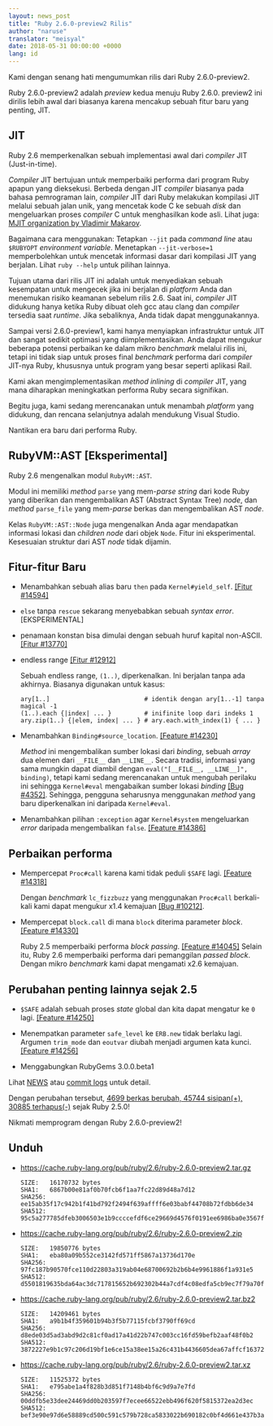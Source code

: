 ```yaml
---
layout: news_post
title: "Ruby 2.6.0-preview2 Rilis"
author: "naruse"
translator: "meisyal"
date: 2018-05-31 00:00:00 +0000
lang: id
---
```


Kami dengan senang hati mengumumkan rilis dari Ruby 2.6.0-preview2.

Ruby 2.6.0-preview2 adalah *preview* kedua menuju Ruby 2.6.0.
preview2 ini dirilis lebih awal dari biasanya karena mencakup sebuah fitur
baru yang penting, JIT.

## JIT

Ruby 2.6 memperkenalkan sebuah implementasi awal dari *compiler* JIT
(Just-in-time).

*Compiler* JIT bertujuan untuk memperbaiki performa dari program Ruby apapun
yang dieksekusi. Berbeda dengan JIT *compiler* biasanya pada bahasa pemrograman
lain, *compiler* JIT dari Ruby melakukan kompilasi JIT melalui sebuah jalan
unik, yang mencetak kode C ke sebuah *disk* dan mengeluarkan proses *compiler*
C untuk menghasilkan kode asli.
Lihat juga: [MJIT organization by Vladimir Makarov](https://github.com/vnmakarov/ruby/tree/rtl_mjit_branch#mjit-organization).

Bagaimana cara menggunakan: Tetapkan `--jit` pada *command line* atau `$RUBYOPT`
*environment variable*. Menetapkan `--jit-verbose=1` memperbolehkan untuk
mencetak informasi dasar dari kompilasi JIT yang berjalan. Lihat `ruby --help`
untuk pilihan lainnya.

Tujuan utama dari rilis JIT ini adalah untuk menyediakan sebuah kesempatan untuk
mengecek jika ini berjalan di *platform* Anda dan menemukan risiko keamanan
sebelum rilis 2.6. Saat ini, *compiler* JIT didukung hanya ketika Ruby dibuat
oleh gcc atau clang dan *compiler* tersedia saat *runtime*. Jika sebaliknya,
Anda tidak dapat menggunakannya.

Sampai versi 2.6.0-preview1, kami hanya menyiapkan infrastruktur untuk JIT dan
sangat sedikit optimasi yang diimplementasikan. Anda dapat mengukur beberapa
potensi perbaikan ke dalam mikro *benchmark* melalui rilis ini, tetapi
ini tidak siap untuk proses final *benchmark* performa dari *compiler* JIT-nya
Ruby, khususnya untuk program yang besar seperti aplikasi Rail.

Kami akan mengimplementasikan *method inlining* di *compiler* JIT, yang mana
diharapkan meningkatkan performa Ruby secara signifikan.

Begitu juga, kami sedang merencanakan untuk menambah *platform* yang didukung,
dan rencana selanjutnya adalah mendukung Visual Studio.

Nantikan era baru dari performa Ruby.

## RubyVM::AST [Eksperimental]

Ruby 2.6 mengenalkan modul `RubyVM::AST`.

Modul ini memiliki *method* `parse` yang mem-*parse string* dari kode Ruby yang
diberikan dan mengembalikan AST (Abstract Syntax Tree) *node*, dan *method*
`parse_file` yang mem-*parse* berkas dan mengembalikan AST *node*.

Kelas `RubyVM::AST::Node` juga mengenalkan Anda agar mendapatkan informasi
lokasi dan *children node* dari objek `Node`. Fitur ini eksperimental.
Kesesuaian struktur dari AST *node* tidak dijamin.

## Fitur-fitur Baru

* Menambahkan sebuah alias baru `then` pada `Kernel#yield_self`. [[Fitur #14594]](https://bugs.ruby-lang.org/issues/14594)

* `else` tanpa `rescue` sekarang menyebabkan sebuah *syntax error*.  [EKSPERIMENTAL]

* penamaan konstan bisa dimulai dengan sebuah huruf kapital non-ASCII. [[Fitur #13770]](https://bugs.ruby-lang.org/issues/13770)

* endless range [[Fitur #12912]](https://bugs.ruby-lang.org/issues/12912)

  Sebuah endless range, `(1..)`, diperkenalkan. Ini berjalan tanpa ada akhirnya. Biasanya digunakan untuk kasus:

      ary[1..]                          # identik dengan ary[1..-1] tanpa magical -1
      (1..).each {|index| ... }         # inifinite loop dari indeks 1
      ary.zip(1..) {|elem, index| ... } # ary.each.with_index(1) { ... }

* Menambahkan `Binding#source_location`.  [[Feature #14230]](https://bugs.ruby-lang.org/issues/14230)

  *Method* ini mengembalikan sumber lokasi dari *binding*, sebuah *array* dua
elemen dari `__FILE__` dan `__LINE__`. Secara tradisi, informasi yang sama
mungkin dapat diambil dengan `eval("[__FILE__, __LINE__]", binding)`, tetapi
kami sedang merencanakan untuk mengubah perilaku ini sehingga `Kernel#eval`
mengabaikan sumber lokasi *binding* [[Bug #4352]](https://bugs.ruby-lang.org/issues/4352).
Sehingga, pengguna seharusnya menggunakan *method* yang baru diperkenalkan ini
daripada `Kernel#eval`.

* Menambahkan pilihan `:exception` agar `Kernel#system` mengeluarkan *error*
daripada mengembalikan `false`.  [[Feature #14386]](https://bugs.ruby-lang.org/issues/14386)

## Perbaikan performa

* Mempercepat `Proc#call` karena kami tidak peduli `$SAFE` lagi.
  [[Feature #14318]](https://bugs.ruby-lang.org/issues/14318)

  Dengan *benchmark* `lc_fizzbuzz` yang menggunakan `Proc#call` berkali-kali
  kami dapat mengukur x1.4 kemajuan [[Bug #10212]](https://bugs.ruby-lang.org/issues/10212).

* Mempercepat `block.call` di mana `block` diterima parameter *block*. [[Feature #14330]](https://bugs.ruby-lang.org/issues/14330)

  Ruby 2.5 memperbaiki performa *block passing*. [[Feature #14045]](https://bugs.ruby-lang.org/issues/14045)
  Selain itu, Ruby 2.6 memperbaiki performa dari pemanggilan *passed block*.
  Dengan mikro *benchmark* kami dapat mengamati x2.6 kemajuan.

## Perubahan penting lainnya sejak 2.5

* `$SAFE` adalah sebuah proses *state* global dan kita dapat mengatur ke `0` lagi.  [[Feature #14250]](https://bugs.ruby-lang.org/issues/14250)

* Menempatkan parameter `safe_level` ke `ERB.new` tidak berlaku lagi. Argumen
`trim_mode` dan `eoutvar` diubah menjadi argumen kata kunci. [[Feature #14256]](https://bugs.ruby-lang.org/issues/14256)

* Menggabungkan RubyGems 3.0.0.beta1

Lihat [NEWS](https://github.com/ruby/ruby/blob/v2_6_0_preview2/NEWS)
atau [commit logs](https://github.com/ruby/ruby/compare/v2_5_0...v2_6_0_preview2)
untuk detail.

Dengan perubahan tersebut,
[4699 berkas berubah, 45744 sisipan(+), 30885 terhapus(-)](https://github.com/ruby/ruby/compare/v2_5_0...v2_6_0_preview2)
sejak Ruby 2.5.0!

Nikmati memprogram dengan Ruby 2.6.0-preview2!

## Unduh

* <https://cache.ruby-lang.org/pub/ruby/2.6/ruby-2.6.0-preview2.tar.gz>

      SIZE:   16170732 bytes
      SHA1:   6867b00e81af0b70fcb6f1aa7fc22d89d48a7d12
      SHA256: ee15ab35f17c942b1f41bd792f2494f639affff6e03babf44708b72fdbb6de34
      SHA512: 95c5a277785dfeb3006503e1b9ccccefdf6ce29669d4576f0191ee6986ba0e3567fbbed18a8d2b1f147d637434e4a3a4fdf47d84995e10ad4a354950e9092690

* <https://cache.ruby-lang.org/pub/ruby/2.6/ruby-2.6.0-preview2.zip>

      SIZE:   19850776 bytes
      SHA1:   eba80a09b552ce3142fd571ff5867a13736d170e
      SHA256: 97fc187b90570fce110d22803a319ab04e68700692b2b6b4e9961886f1a931e5
      SHA512: d5501819635bda64ac3dc717815652b692302b44a7cdf4c08edfa5cb9ec7f79a70fffc534879b316a4a9584825ed3c0948667beae2d7c313de58583931b981f4

* <https://cache.ruby-lang.org/pub/ruby/2.6/ruby-2.6.0-preview2.tar.bz2>

      SIZE:   14209461 bytes
      SHA1:   a9b1b4f359601b94b3f5b77115fcbf3790ff69cd
      SHA256: d8ede03d5ad3abd9d2c81cf0ad17a41d22b747c003cc16fd59befb2aaf48f0b2
      SHA512: 3872227e9b1c97c206d19bf1e6ce15a38ee15a26c431b4436605dea67affcf16372358984df76b35e7abaa902c15c16f533ac7af47e3031dea9451bbe459b693

* <https://cache.ruby-lang.org/pub/ruby/2.6/ruby-2.6.0-preview2.tar.xz>

      SIZE:   11525372 bytes
      SHA1:   e795abe1a4f828b3d851f7148b4bf6c9d9a7e7fd
      SHA256: 00ddfb5e33dee24469dd0b203597f7ecee66522ebb496f620f5815372ea2d3ec
      SHA512: bef3e90e97d6e58889cd500c591c579b728ca5833022b690182c0bf4d661e437b3a2ca33470dac35fcf693897819b9d7f500c0f71b707e2fcdcb0644028f2c03
